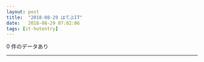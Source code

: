 ```yaml
---
layout: post
title:  "2018-08-29 はてぶIT"
date:   2018-08-29 07:02:06
tags: [it-hotentry]
---
```

0 件のデータあり

<hr>
